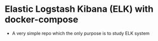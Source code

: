 # Elastic Logstash Kibana (ELK) with docker-compose

- A very simple repo which the only purpose is to study ELK system